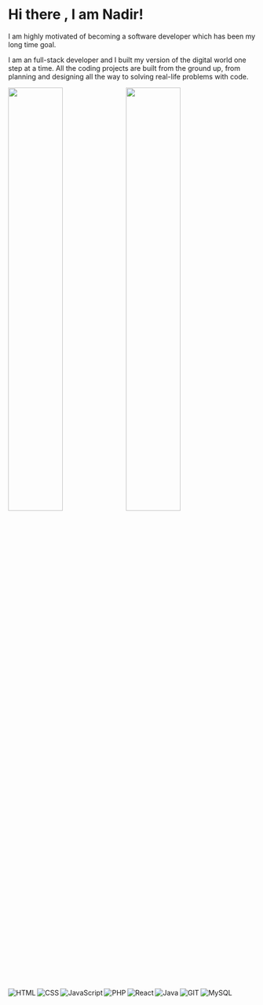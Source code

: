 # Hi there , I am Nadir! 
<p>I am highly motivated of becoming a software developer which has been my long time goal.</p>
<p>I am an full-stack developer and I built my version of the digital world one step at a time. All the coding projects are built from the ground up, from planning and designing all the way to solving real-life problems with code.</p>
<img align="left" width="47%" src="https://github-readme-stats.vercel.app/api?username=CodeKing95&show_icons=true&theme=tokyonight"/>
<img align="left" width="47%" src="https://github-readme-stats.vercel.app/api/top-langs/?username=anuraghazra&layout=compact"/>

<img align="left" alt="HTML" src="https://img.shields.io/badge/html5-%23E34F26.svg?style=for-the-badge&logo=html5&logoColor=white"/>
<img align="left" alt="CSS" src="https://img.shields.io/badge/css3-%231572B6.svg?style=for-the-badge&logo=css3&logoColor=white"/>
<img align="left" alt="JavaScript" src="https://img.shields.io/badge/javascript-%23323330.svg?style=for-the-badge&logo=javascript&logoColor=%23F7DF1E"/>
<img align="left" alt="PHP" src="https://img.shields.io/badge/php-%23777BB4.svg?style=for-the-badge&logo=php&logoColor=white"/>
<img align="left" alt="React" src="https://img.shields.io/badge/react-%2320232a.svg?style=for-the-badge&logo=react&logoColor=%2361DAFB"/>
<img align="left" alt="Java" src="https://img.shields.io/badge/java-%23ED8B00.svg?style=for-the-badge&logo=openjdk&logoColor=white"/>
<img align="left" alt="GIT" src="https://img.shields.io/badge/git-%23F05033.svg?style=for-the-badge&logo=git&logoColor=white"/>
<img align="left" alt="MySQL" src="https://img.shields.io/badge/mysql-%2300f.svg?style=for-the-badge&logo=mysql&logoColor=white"/>
